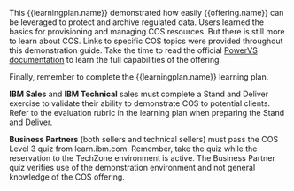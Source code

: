 This {{learningplan.name}} demonstrated how easily {{offering.name}} can be leveraged to protect and archive regulated data. Users learned the basics for provisioning and managing COS resources. But there is still more to learn about COS. Links to specific COS topics were provided throughout this demonstration guide. Take the time to read the official <a href="https://cloud.ibm.com/docs/cloud-object-storage?topic=cloud-object-storage-getting-started-cloud-object-storage" target="_blank">PowerVS documentation</a> to learn the full capabilities of the offering.

Finally, remember to complete the {{learningplan.name}} learning plan.

**IBM Sales** and **IBM Technical** sales must complete a Stand and Deliver exercise to validate their ability to demonstrate COS to potential clients. Refer to the evaluation rubric in the learning plan when preparing the Stand and Deliver.

**Business Partners** (both sellers and technical sellers) must pass the COS Level 3 quiz from learn.ibm.com. Remember, take the quiz while the reservation to the TechZone environment is active. The Business Partner quiz verifies use of the demonstration environment and not general knowledge of the COS offering.
